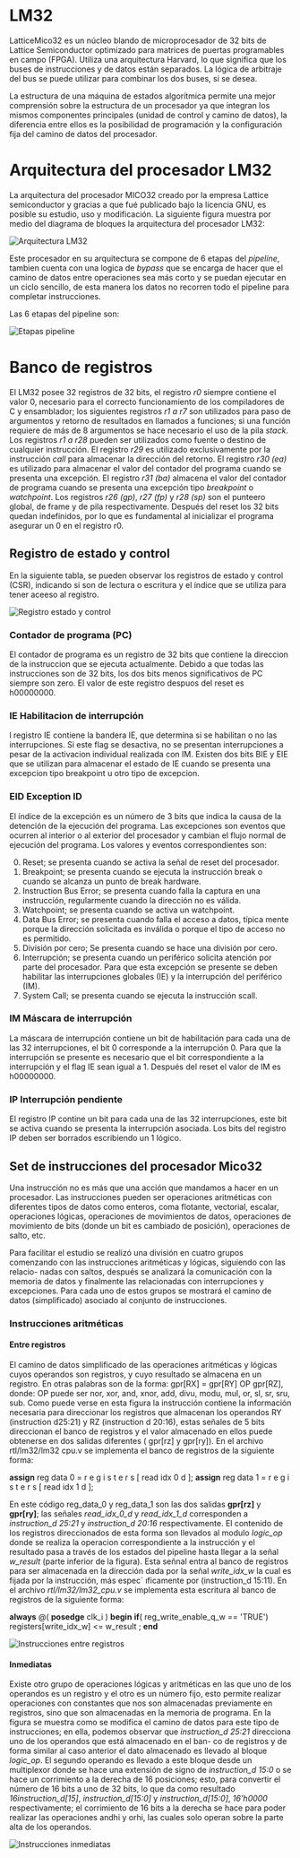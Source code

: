 # LM32

LatticeMico32 es un núcleo blando de microprocesador de 32 bits de Lattice Semiconductor optimizado para matrices de puertas programables en campo (FPGA). Utiliza una arquitectura Harvard, lo que significa que los buses de instrucciones y de datos están separados. La lógica de arbitraje del bus se puede utilizar para combinar los dos buses, si se desea.

La estructura de una máquina de estados algorítmica permite una mejor comprensión sobre la estructura de un procesador ya que integran los mismos componentes principales (unidad de control y camino de datos), la diferencia entre ellos es la posibilidad de programación y la configuración fija del camino de datos del procesador.

# Arquitectura del procesador LM32

La arquitectura del procesador MICO32 creado por la empresa Lattice semiconductor y gracias a que fué publicado bajo la licencia GNU, es posible su estudio, uso y modificación. La siguiente figura muestra por medio del diagrama de bloques la arquitectura del procesador LM32:

![Arquitectura LM32](img/arquitectura.png)

Este procesador en su arquitectura se compone de 6 etapas del *pipeline*, tambien cuenta con una logica de *bypass* que se encarga de hacer que el camino de datos entre operaciones sea más corto y se puedan ejecutar en un ciclo sencillo, de esta manera los datos no recorren todo el pipeline para completar instrucciones.

Las 6 etapas del pipeline son:

![Etapas pipeline](img/etapas_pipeline.png)

# Banco de registros

El LM32 posee 32 registros de 32 bits, el registro *r0* siempre contiene el valor 0, necesario para el correcto funcionamiento de los compiladores de C y ensamblador; los siguientes registros *r1 a r7* son utilizados para paso de argumentos y retorno de resultados en llamados a funciones; si una función requiere de más de 8 argumentos se hace necesario el uso de la pila *stack*. Los registros *r1 a r28* pueden ser utilizados como fuente o destino de cualquier instrucción. El registro *r29* es utilizado exclusivamente por la instrucción *call* para almacenar la dirección del retorno. El registro *r30 (ea)* es utilizado para almacenar el valor del contador del programa cuando se presenta una excepción. El registro *r31 (ba)* almacena el valor del contador de programa cuando se presenta una excepción tipo *breakpoint* o *watchpoint*. Los registros *r26 (gp)*, *r27 (fp)* y *r28 (sp)* son el punteero global, de frame y de pila respectivamente. Después del reset los 32 bits quedan indefinidos, por lo que es fundamental al inicializar el programa asegurar un 0 en el registro r0.

## Registro de estado y control

En la siguiente tabla, se pueden observar los registros de estado y control (CSR), indicando si son de lectura o escritura y el índice que se utiliza para tener aceeso al registro.

![Registro estado y control](img/registro_estado_control.png)

### Contador de programa (PC)

El contador de programa es un registro de 32 bits que contiene la direccion de la instruccion que se ejecuta actualmente. Debido a que todas las instrucciones son de 32 bits, los dos bits menos significativos de PC siempre son zero. El valor de este registro despuos del reset es h00000000.

### IE Habilitacion de interrupción

l registro IE contiene la bandera IE, que determina si se habilitan o no las interrupciones. Si este flag se desactiva, no se presentan interrupciones a pesar de la activacion individual realizada con IM. Existen dos bits BIE y EIE que se utilizan para almacenar el estado de IE cuando se presenta una excepcion tipo breakpoint u otro tipo de excepcion.

### EID Exception ID

El índice de la excepción es un número de 3 bits que indica la causa de la detención de la ejecución del programa. Las excepciones son eventos que ocurren al interior o al exterior del procesador y cambian el flujo normal de ejecución del programa. Los valores y eventos correspondientes son: 

0. Reset; se presenta cuando se activa la señal de reset del procesador.
1. Breakpoint; se presenta cuando se ejecuta la instrucción break o cuando se alcanza un punto de break hardware.
2. Instruction Bus Error; se presenta cuando falla la captura en una instrucción, regularmente cuando la dirección no es válida.
3. Watchpoint; se presenta cuando se activa un watchpoint.
4. Data Bus Error; se presenta cuando falla el acceso a datos, típica mente porque la dirección solicitada es inválida o porque el tipo de acceso no es permitido.
5. División por cero; Se presenta cuando se hace una división por cero.
6. Interrupción; se presenta cuando un periférico solicita atención por parte del procesador. Para que esta excepción se presente se deben habilitar las interrupciones globales (IE) y la interrupción del periférico (IM).
7. System Call; se presenta cuando se ejecuta la instrucción scall.

### IM Máscara de interrupción

La máscara de interrupción contiene un bit de habilitación para cada una de las 32 interrupciones, el bit 0 corresponde a la interrupción 0. Para que la interrupción se presente es necesario que el bit correspondiente a la interrupción y el flag IE sean igual a 1. Después del reset el valor de IM es h00000000.

### IP Interrupción pendiente

El registro IP contine un bit para cada una de las 32 interrupciones, este bit se activa cuando se presenta la interrupción asociada. Los bits del registro IP deben ser borrados escribiendo un 1 lógico.

## Set de instrucciones del procesador Mico32

Una instrucción no es más que una acción que mandamos a hacer en un procesador. Las instrucciones pueden ser operaciones aritméticas con diferentes tipos de datos como enteros, coma flotante, vectorial, escalar, operaciones lógicas, operaciones de movimientos de datos, operaciones de movimiento de bits (donde un bit es cambiado de posición), operaciones de salto, etc.

Para facilitar el estudio se realizó una división en cuatro grupos comenzando con las instrucciones aritméticas y lógicas, siguiendo con las relacio- nadas con saltos, después se analizará la comunicación con la memoria de datos y finalmente las relacionadas con interrupciones y excepciones. Para cada uno de estos grupos se mostrará el camino de datos (simplificado) asociado al conjunto de instrucciones.

### Instrucciones aritméticas

#### Entre registros

El camino de datos simplificado de las operaciones aritméticas y lógicas cuyos operandos son registros, y cuyo resultado se almacena en un registro. En otras palabras son de la forma: gpr[RX] = gpr[RY] OP gpr[RZ], donde: OP puede ser nor, xor, and, xnor, add, divu, modu, mul, or, sl, sr, sru, sub. Como puede verse en esta figura la instrucción contiene la información necesaria para direccionar los registros que almacenan los operandos RY (instruction d25:21) y RZ (instruction d 20:16), estas señales de 5 bits direccionan el banco de registros y el valor almacenado en ellos puede obtenerse en dos salidas diferentes ( gpr[rz] y gpr[ry]). En el archivo rtl/lm32/lm32 cpu.v se implementa el banco de registros de la siguiente forma:

**assign** reg data 0 = r e g i s t e r s [ read idx 0 d ];
**assign** reg data 1 = r e g i s t e r s [ read idx 1 d ];

En este código reg_data_0 y reg_data_1 son las dos salidas **gpr[rz]** y **gpr[ry]**; las señales *read_idx_0_d* y *read_idx_1_d* corresponden a *instruction_d 25:21* y *instruction_d 20:16* respectivamente. El contenido de los registros direccionados de esta forma son llevados al modulo *logic_op* donde se realiza la operacion correspondiente a la instrucción y el resultado pasa a través de los estados del pipeline hasta llegar a la señal *w_result* (parte inferior de la figura). Esta señnal entra al banco de
registros para ser almacenada en la dirección dada por la señal *write_idx_w* la cual es fijada por la instrucción, más espec´ ıficamente por (instruction_d 15:11). En el archivo *rtl/lm32/lm32_cpu.v* se implementa esta escritura al banco de registros de la siguiente forma:

**always** @( **posedge** clk_i )
**begin**
  **if**( reg_write_enable_q_w == 'TRUE')
    registers[write_idx_w] <= w_result ;
**end**

![Instrucciones entre registros](img/instrucciones_entre_registros.png)

#### Inmediatas

Existe otro grupo de operaciones lógicas y aritméticas en las que uno de los operandos es un registro y el otro es un número fijo, esto permite realizar operaciones con constantes que nos son almacenadas previamente en registros, sino que son almacenadas en la memoria de programa. En la figura se muestra como se modifica el camino de datos para este tipo de instrucciones; en ella, podemos observar que *instruction_d 25:21* direcciona uno de los operandos que está almacenado en el ban- co de registros y de forma similar al caso anterior el dato almacenado es llevado al bloque *logic_op*. El segundo operando es llevado a este bloque desde un multiplexor donde se hace una extensión de signo de *instruction_d 15:0* o se hace un corrimiento a la derecha de 16 posiciones; esto, para convertir el número de 16 bits a uno de 32 bits, lo que da como resultado *16instruction_d[15]*, *instruction_d[15:0]* y *instruction_d[15:0]*, *16’h0000* respectivamente; el corrimiento de 16 bits a la derecha se hace para poder realizar las operaciones andhi y orhi, las cuales solo operan sobre la parte alta de los operandos.

![Instrucciones inmediatas](img/instrucciones_inmediatas.png)




